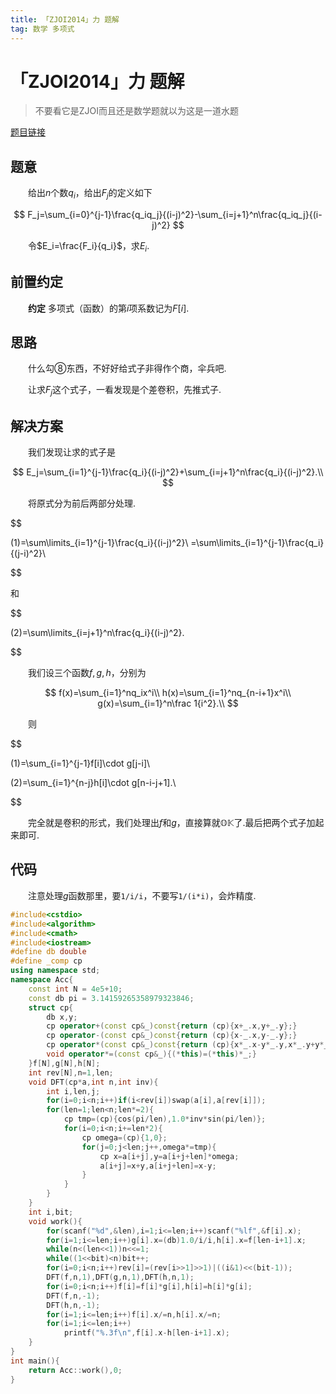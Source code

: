 ```yaml
---
title: 「ZJOI2014」力 题解
tag: 数学 多项式
---
```

# 「ZJOI2014」力 题解

> 不要看它是ZJOI而且还是数学题就以为这是一道水题

[题目链接](https://loj.ac/p/2200)

## 题意

　　给出$n$个数$q_i$，给出$F_j$的定义如下

$$
F_j=\sum_{i=0}^{j-1}\frac{q_iq_j}{(i-j)^2}-\sum_{i=j+1}^n\frac{q_iq_j}{(i-j)^2}
$$

　　令$E_i=\frac{F_i}{q_i}$，求$E_i$.

## 前置约定

　　**约定** 多项式（函数）的第$i$项系数记为$F[i]$.

## 思路

　　什么勾⑧东西，不好好给式子非得作个商，伞兵吧.

　　让求$F_j$这个式子，一看发现是个差卷积，先推式子.

## 解决方案

　　我们发现让求的式子是

$$
E_j=\sum_{i=1}^{j-1}\frac{q_i}{(i-j)^2}+\sum_{i=j+1}^n\frac{q_i}{(i-j)^2}.\\
$$

　　将原式分为前后两部分处理.

$$

(1)=\sum\limits_{i=1}^{j-1}\frac{q_i}{(i-j)^2}\\
=\sum\limits_{i=1}^{j-1}\frac{q_i}{(j-i)^2}\\

$$

和

$$

(2)=\sum\limits_{i=j+1}^n\frac{q_i}{(i-j)^2}.

$$

　　我们设三个函数$f,g,h$，分别为

$$
f(x)=\sum_{i=1}^nq_ix^i\\
h(x)=\sum_{i=1}^nq_{n-i+1}x^i\\
g(x)=\sum_{i=1}^n\frac 1{i^2}.\\
$$

　　则

$$

(1)=\sum_{i=1}^{j-1}f[i]\cdot g[j-i]\\

(2)=\sum_{i=1}^{n-j}h[i]\cdot g[n-i-j+1].\\

$$

　　完全就是卷积的形式，我们处理出$f$和$g$，直接算就$\mathbb{OK}$了.最后把两个式子加起来即可.

## 代码

　　注意处理$g$函数那里，要`1/i/i`，不要写`1/(i*i)`，会炸精度.

```cpp
#include<cstdio>
#include<algorithm>
#include<cmath>
#include<iostream>
#define db double
#define _comp cp
using namespace std;
namespace Acc{
	const int N = 4e5+10;
	const db pi = 3.14159265358979323846;
	struct cp{
		db x,y;
		cp operator+(const cp&_)const{return (cp){x+_.x,y+_.y};}
		cp operator-(const cp&_)const{return (cp){x-_.x,y-_.y};}
		cp operator*(const cp&_)const{return (cp){x*_.x-y*_.y,x*_.y+y*_.x};}
		void operator*=(const cp&_){(*this)=(*this)*_;}
	}f[N],g[N],h[N];
	int rev[N],n=1,len;
	void DFT(cp*a,int n,int inv){
		int i,len,j;
		for(i=0;i<n;i++)if(i<rev[i])swap(a[i],a[rev[i]]);
		for(len=1;len<n;len*=2){
			cp tmp=(cp){cos(pi/len),1.0*inv*sin(pi/len)};
			for(i=0;i<n;i+=len*2){
				cp omega=(cp){1,0};
				for(j=0;j<len;j++,omega*=tmp){
					cp x=a[i+j],y=a[i+j+len]*omega;
					a[i+j]=x+y,a[i+j+len]=x-y;
				}
			}
		}
	}
	int i,bit;
	void work(){
		for(scanf("%d",&len),i=1;i<=len;i++)scanf("%lf",&f[i].x);
		for(i=1;i<=len;i++)g[i].x=(db)1.0/i/i,h[i].x=f[len-i+1].x;
		while(n<(len<<1))n<<=1;
		while((1<<bit)<n)bit++;
		for(i=0;i<n;i++)rev[i]=(rev[i>>1]>>1)|((i&1)<<(bit-1));
		DFT(f,n,1),DFT(g,n,1),DFT(h,n,1);
		for(i=0;i<n;i++)f[i]=f[i]*g[i],h[i]=h[i]*g[i];
		DFT(f,n,-1);
		DFT(h,n,-1);
		for(i=1;i<=len;i++)f[i].x/=n,h[i].x/=n;
		for(i=1;i<=len;i++)
			printf("%.3f\n",f[i].x-h[len-i+1].x);
	}
}
int main(){
	return Acc::work(),0;
}
```